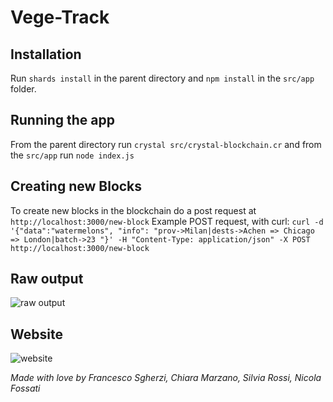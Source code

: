 # Vege-Track

## Installation 
Run `shards install` in the parent directory and `npm install` in the `src/app` folder.

## Running the app
From the parent directory run `crystal src/crystal-blockchain.cr` and from the `src/app` run `node index.js`

## Creating new Blocks
To create new blocks in the blockchain do a post request at ```http://localhost:3000/new-block```
Example POST request, with curl: 
```curl -d '{"data":"watermelons", "info": "prov->Milan|dests->Achen => Chicago => London|batch->23 "}' -H "Content-Type: application/json" -X POST http://localhost:3000/new-block```

## Raw output
![raw output](https://github.com/francescosgherzi/Vege-Track/blob/master/photos/p1.png)

## Website
![website](https://github.com/francescosgherzi/Vege-Track/blob/master/photos/p2.png)

*Made with love by Francesco Sgherzi, Chiara Marzano, Silvia Rossi, Nicola Fossati*

